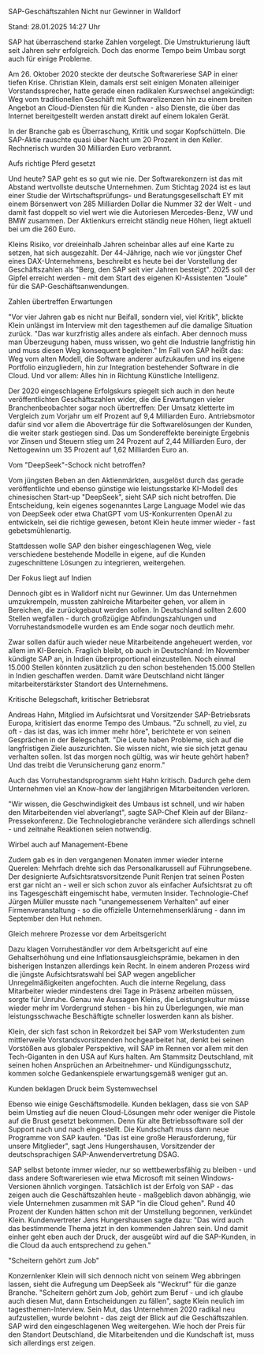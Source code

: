 
SAP-Geschäftszahlen
Nicht nur Gewinner in Walldorf


Stand: 28.01.2025 14:27 Uhr


SAP hat überraschend starke Zahlen vorgelegt. Die Umstrukturierung läuft seit Jahren sehr erfolgreich. Doch das enorme Tempo beim Umbau sorgt auch für einige Probleme.



Am 26. Oktober 2020 steckte der deutsche Softwareriese SAP in einer tiefen Krise. Christian Klein, damals erst seit einigen Monaten alleiniger Vorstandssprecher, hatte gerade einen radikalen Kurswechsel angekündigt: Weg vom traditionellen Geschäft mit Softwarelizenzen hin zu einem breiten Angebot an Cloud-Diensten für die Kunden - also Dienste, die über das Internet bereitgestellt werden anstatt direkt auf einem lokalen Gerät.


In der Branche gab es Überraschung, Kritik und sogar Kopfschütteln. Die SAP-Aktie rauschte quasi über Nacht um 20 Prozent in den Keller. Rechnerisch wurden 30 Milliarden Euro verbrannt.

Aufs richtige Pferd gesetzt


Und heute? SAP geht es so gut wie nie. Der Softwarekonzern ist das mit Abstand wertvollste deutsche Unternehmen. Zum Stichtag 2024 ist es laut einer Studie der Wirtschaftsprüfungs- und Beratungsgesellschaft EY mit einem Börsenwert von 285 Milliarden Dollar die Nummer 32 der Welt - und damit fast doppelt so viel wert wie die Autoriesen Mercedes-Benz, VW und BMW zusammen. Der Aktienkurs erreicht ständig neue Höhen, liegt aktuell bei um die 260 Euro.


Kleins Risiko, vor dreieinhalb Jahren scheinbar alles auf eine Karte zu setzen, hat sich ausgezahlt. Der 44-Jährige, nach wie vor jüngster Chef eines DAX-Unternehmens, beschreibt es heute bei der Vorstellung der Geschäftszahlen als "Berg, den SAP seit vier Jahren besteigt". 2025 soll der Gipfel erreicht werden - mit dem Start des eigenen KI-Assistenten "Joule" für die SAP-Geschäftsanwendungen.

Zahlen übertreffen Erwartungen


"Vor vier Jahren gab es nicht nur Beifall, sondern viel, viel Kritik", blickte Klein unlängst im Interview mit den tagesthemen auf die damalige Situation zurück. "Das war kurzfristig alles andere als einfach. Aber dennoch muss man Überzeugung haben, muss wissen, wo geht die Industrie langfristig hin und muss diesen Weg konsequent begleiten." Im Fall von SAP heißt das: Weg vom alten Modell, die Software anderer aufzukaufen und ins eigene Portfolio einzugliedern, hin zur Integration bestehender Software in die Cloud. Und vor allem: Alles hin in Richtung Künstliche Intelligenz.


Der 2020 eingeschlagene Erfolgskurs spiegelt sich auch in den heute veröffentlichten Geschäftszahlen wider, die die Erwartungen vieler Branchenbeobachter sogar noch übertreffen: Der Umsatz kletterte im Vergleich zum Vorjahr um elf Prozent auf 9,4 Milliarden Euro. Antriebsmotor dafür sind vor allem die Aboverträge für die Softwarelösungen der Kunden, die weiter stark gestiegen sind. Das um Sondereffekte bereinigte Ergebnis vor Zinsen und Steuern stieg um 24 Prozent auf 2,44 Milliarden Euro, der Nettogewinn um 35 Prozent auf 1,62 Milliarden Euro an.

Vom "DeepSeek"-Schock nicht betroffen?


Vom jüngsten Beben an den Aktienmärkten, ausgelöst durch das gerade veröffentlichte und ebenso günstige wie leistungsstarke KI-Modell des chinesischen Start-up "DeepSeek", sieht SAP sich nicht betroffen. Die Entscheidung, kein eigenes sogenanntes Large Language Model wie das von DeepSeek oder etwa ChatGPT vom US-Konkurrenten OpenAI zu entwickeln, sei die richtige gewesen, betont Klein heute immer wieder - fast gebetsmühlenartig.


Stattdessen wolle SAP den bisher eingeschlagenen Weg, viele verschiedene bestehende Modelle in eigene, auf die Kunden zugeschnittene Lösungen zu integrieren, weitergehen.

Der Fokus liegt auf Indien


Dennoch gibt es in Walldorf nicht nur Gewinner. Um das Unternehmen umzukrempeln, mussten zahlreiche Mitarbeiter gehen, vor allem in Bereichen, die zurückgebaut werden sollen. In Deutschland sollten 2.600 Stellen wegfallen - durch großzügige Abfindungszahlungen und Vorruhestandsmodelle wurden es am Ende sogar noch deutlich mehr.


Zwar sollen dafür auch wieder neue Mitarbeitende angeheuert werden, vor allem im KI-Bereich. Fraglich bleibt, ob auch in Deutschland: Im November kündigte SAP an, in Indien überproportional einzustellen. Noch einmal 15.000 Stellen könnten zusätzlich zu den schon bestehenden 15.000 Stellen in Indien geschaffen werden. Damit wäre Deutschland nicht länger mitarbeiterstärkster Standort des Unternehmens.

Kritische Belegschaft, kritischer Betriebsrat


Andreas Hahn, Mitglied im Aufsichtsrat und Vorsitzender SAP-Betriebsrats Europa, kritisiert das enorme Tempo des Umbaus. "Zu schnell, zu viel, zu oft - das ist das, was ich immer mehr höre", berichtete er von seinen Gesprächen in der Belegschaft. "Die Leute haben Probleme, sich auf die langfristigen Ziele auszurichten. Sie wissen nicht, wie sie sich jetzt genau verhalten sollen. Ist das morgen noch gültig, was wir heute gehört haben? Und das treibt die Verunsicherung ganz enorm."


Auch das Vorruhestandsprogramm sieht Hahn kritisch. Dadurch gehe dem Unternehmen viel an Know-how der langjährigen Mitarbeitenden verloren.


"Wir wissen, die Geschwindigkeit des Umbaus ist schnell, und wir haben den Mitarbeitenden viel abverlangt", sagte SAP-Chef Klein auf der Bilanz-Pressekonferenz. Die Technologiebranche verändere sich allerdings schnell - und zeitnahe Reaktionen seien notwendig.

Wirbel auch auf Management-Ebene


Zudem gab es in den vergangenen Monaten immer wieder interne Querelen: Mehrfach drehte sich das Personalkarussell auf Führungsebene. Der designierte Aufsichtsratsvorsitzende Punit Renjen trat seinen Posten erst gar nicht an - weil er sich schon zuvor als einfacher Aufsichtsrat zu oft ins Tagesgeschäft eingemischt habe, vermuten Insider. Technologie-Chef Jürgen Müller musste nach "unangemessenem Verhalten" auf einer Firmenveranstaltung - so die offizielle Unternehmenserklärung - dann im September den Hut nehmen.

Gleich mehrere Prozesse vor dem Arbeitsgericht


Dazu klagen Vorruheständler vor dem Arbeitsgericht auf eine Gehaltserhöhung und eine Inflationsausgleichsprämie, bekamen in den bisherigen Instanzen allerdings kein Recht. In einem anderen Prozess wird die jüngste Aufsichtsratswahl bei SAP wegen angeblicher Unregelmäßigkeiten angefochten. Auch die interne Regelung, dass Mitarbeiter wieder mindestens drei Tage in Präsenz arbeiten müssen, sorgte für Unruhe. Genau wie Aussagen Kleins, die Leistungskultur müsse wieder mehr im Vordergrund stehen - bis hin zu Überlegungen, wie man leistungsschwache Beschäftigte schneller loswerden kann als bisher.


Klein, der sich fast schon in Rekordzeit bei SAP vom Werkstudenten zum mittlerweile Vorstandsvorsitzenden hochgearbeitet hat, denkt bei seinen Vorstößen aus globaler Perspektive, will SAP im Rennen vor allem mit den Tech-Giganten in den USA auf Kurs halten. Am Stammsitz Deutschland, mit seinen hohen Ansprüchen an Arbeitnehmer- und Kündigungsschutz, kommen solche Gedankenspiele erwartungsgemäß weniger gut an.

Kunden beklagen Druck beim Systemwechsel


Ebenso wie einige Geschäftsmodelle. Kunden beklagen, dass sie von SAP beim Umstieg auf die neuen Cloud-Lösungen mehr oder weniger die Pistole auf die Brust gesetzt bekommen. Denn für alte Betriebssoftware soll der Support nach und nach eingestellt. Die Kundschaft muss dann neue Programme von SAP kaufen. "Das ist eine große Herausforderung, für unsere Mitglieder", sagt Jens Hungershausen, Vorsitzender der deutschsprachigen SAP-Anwendervertretung DSAG.


SAP selbst betonte immer wieder, nur so wettbewerbsfähig zu bleiben - und dass andere Softwareriesen wie etwa Microsoft mit seinen Windows-Versionen ähnlich vorgingen. Tatsächlich ist der Erfolg von SAP - das zeigen auch die Geschäftszahlen heute - maßgeblich davon abhängig, wie viele Unternehmen zusammen mit SAP "in die Cloud gehen". Rund 40 Prozent der Kunden hätten schon mit der Umstellung begonnen, verkündet Klein. Kundenvertreter Jens Hungershausen sagte dazu: "Das wird auch das bestimmende Thema jetzt in den kommenden Jahren sein. Und damit einher geht eben auch der Druck, der ausgeübt wird auf die SAP-Kunden, in die Cloud da auch entsprechend zu gehen."

"Scheitern gehört zum Job"


Konzernlenker Klein will sich dennoch nicht von seinem Weg abbringen lassen, sieht die Aufregung um DeepSeek als "Weckruf" für die ganze Branche. "Scheitern gehört zum Job, gehört zum Beruf - und ich glaube auch diesen Mut, dann Entscheidungen zu fällen", sagte Klein neulich im tagesthemen-Interview. Sein Mut, das Unternehmen 2020 radikal neu aufzustellen, wurde belohnt - das zeigt der Blick auf die Geschäftszahlen. SAP wird den eingeschlagenen Weg weitergehen. Wie hoch der Preis für den Standort Deutschland, die Mitarbeitenden und die Kundschaft ist, muss sich allerdings erst zeigen.

